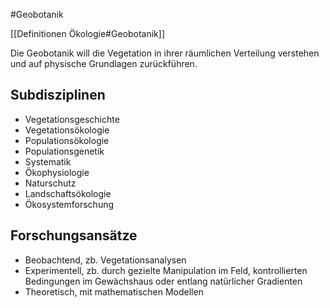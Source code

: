 #Geobotanik 

[[Definitionen Ökologie#Geobotanik]]

Die Geobotanik will die Vegetation in ihrer räumlichen Verteilung verstehen und auf physische Grundlagen zurückführen.

## Subdisziplinen

- Vegetationsgeschichte
- Vegetationsökologie
- Populationsökologie
- Populationsgenetik
- Systematik
- Ökophysiologie
- Naturschutz
- Landschaftsökologie
- Ökosystemforschung

## Forschungsansätze

- Beobachtend, zb. Vegetationsanalysen
- Experimentell, zb. durch gezielte Manipulation im Feld, kontrollierten Bedingungen im Gewächshaus oder entlang natürlicher Gradienten
- Theoretisch, mit mathematischen Modellen